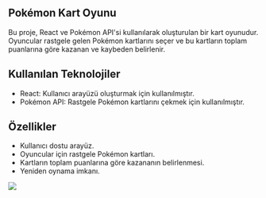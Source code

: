 ## Pokémon Kart Oyunu

Bu proje, React ve Pokémon API'si kullanılarak oluşturulan bir kart oyunudur. Oyuncular rastgele gelen Pokémon kartlarını seçer ve bu kartların toplam puanlarına göre kazanan ve kaybeden belirlenir.

## Kullanılan Teknolojiler

- React: Kullanıcı arayüzü oluşturmak için kullanılmıştır.
- Pokémon API: Rastgele Pokémon kartlarını çekmek için kullanılmıştır.

## Özellikler

- Kullanıcı dostu arayüz.
- Oyuncular için rastgele Pokémon kartları.
- Kartların toplam puanlarına göre kazananın belirlenmesi.
- Yeniden oynama imkanı.

<img src='screen.gif'>